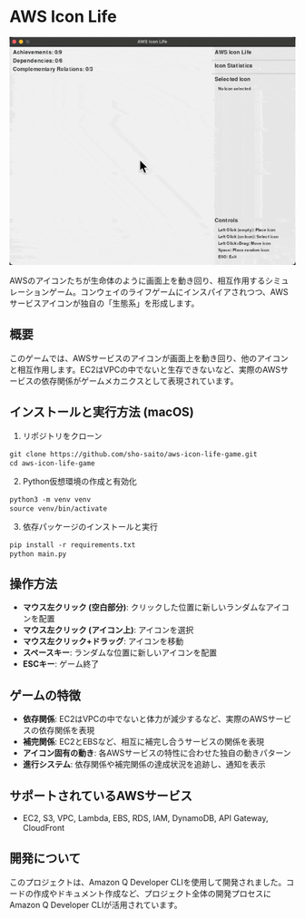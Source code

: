 # AWS Icon Life

![AWS Icon Life Game Demo](aws-icon-life-game.gif)

AWSのアイコンたちが生命体のように画面上を動き回り、相互作用するシミュレーションゲーム。コンウェイのライフゲームにインスパイアされつつ、AWSサービスアイコンが独自の「生態系」を形成します。

## 概要

このゲームでは、AWSサービスのアイコンが画面上を動き回り、他のアイコンと相互作用します。EC2はVPCの中でないと生存できないなど、実際のAWSサービスの依存関係がゲームメカニクスとして表現されています。

## インストールと実行方法 (macOS)

1. リポジトリをクローン
```
git clone https://github.com/sho-saito/aws-icon-life-game.git
cd aws-icon-life-game
```

2. Python仮想環境の作成と有効化
```
python3 -m venv venv
source venv/bin/activate
```

3. 依存パッケージのインストールと実行
```
pip install -r requirements.txt
python main.py
```

## 操作方法

- **マウス左クリック (空白部分)**: クリックした位置に新しいランダムなアイコンを配置
- **マウス左クリック (アイコン上)**: アイコンを選択
- **マウス左クリック+ドラッグ**: アイコンを移動
- **スペースキー**: ランダムな位置に新しいアイコンを配置
- **ESCキー**: ゲーム終了

## ゲームの特徴

- **依存関係**: EC2はVPCの中でないと体力が減少するなど、実際のAWSサービスの依存関係を表現
- **補完関係**: EC2とEBSなど、相互に補完し合うサービスの関係を表現
- **アイコン固有の動き**: 各AWSサービスの特性に合わせた独自の動きパターン
- **進行システム**: 依存関係や補完関係の達成状況を追跡し、通知を表示

## サポートされているAWSサービス

- EC2, S3, VPC, Lambda, EBS, RDS, IAM, DynamoDB, API Gateway, CloudFront

## 開発について

このプロジェクトは、Amazon Q Developer CLIを使用して開発されました。コードの作成やドキュメント作成など、プロジェクト全体の開発プロセスにAmazon Q Developer CLIが活用されています。
